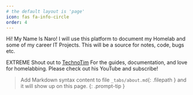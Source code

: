 ```yaml
---
# the default layout is 'page'
icon: fas fa-info-circle
order: 4
---
```

Hi! My Name Is Naro! I will use this platform to document my Homelab and some of my career IT Projects. This will be a  source for notes, code, bugs etc.

EXTREME Shout out to [TechnoTim](https://www.youtube.com/technotimlive) For the guides, documentation, and love for homelabbing. Please check out his YouTube and subscribe! 
> Add Markdown syntax content to file `_tabs/about.md`{: .filepath } and it will show up on this page.
{: .prompt-tip }
